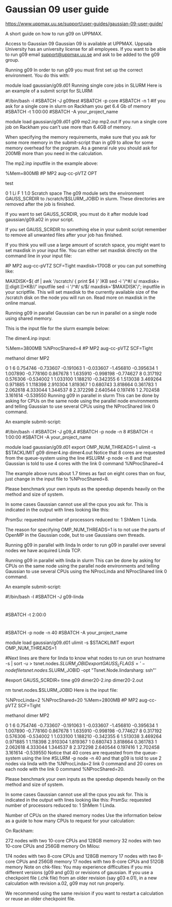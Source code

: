 # Gaussian 09 user guide


https://www.uppmax.uu.se/support/user-guides/gaussian-09-user-guide/

A short guide on how to run g09 on UPPMAX.

Access to Gaussian 09
Gaussian 09 is available at UPPMAX. Uppsala University has an university license for all employees. If you want to be able to run g09 email support@uppmax.uu.se and ask to be added to the g09 group.

Running g09
In order to run g09 you must first set up the correct environment. You do this with:

module load gaussian/g09.d01
Running single core jobs in SLURM
Here is an example of a submit script for SLURM:

#!/bin/bash -l
#SBATCH -J g09test
#SBATCH -p core
#SBATCH -n 1
#If you ask for a single core in slurm on Rackham you get 6.4 Gb of memory
#SBATCH -t 1:00:00
#SBATCH -A your_project_name
 
module load gaussian/g09.d01
g09 mp2.inp mp2.out
If you run a single core job on Rackham you can't use more than 6.4GB of memory.

When specifying the memory requirements, make sure that you ask for some more memory in the submit-script than in g09 to allow for some memory overhead for the program. As a general rule you should ask for 200MB more than you need in the calculation.

The mp2.inp inputfile in the example above:

%Mem=800MB
#P MP2 aug-cc-pVTZ OPT
 
test
 
0 1
Li 
F 1 1.0
Scratch space
The g09 module sets the environment GAUSS_SCRDIR to /scratch/$SLURM_JOBID in slurm. These directories are removed after the job is finished.

If you want to set GAUSS_SCRDIR, you must do it after module load gaussian/g09.a02 in your script.

If you set GAUSS_SCRDIR to something else in your submit script remember to remove all unwanted files after your job has finished.

If you think you will use a large amount of scratch space, you might want to set maxdisk in your input file. You can either set maxdisk directly on the command line in your input file:

#P MP2 aug-cc-pVTZ SCF=Tight maxdisk=170GB
or you can put something like:

MAXDISK=$( df | awk '/scratch/ { print $4 }' )KB
sed -i '/^#/ s/ maxdisk=[[:digit:]]*KB//' inputfile
sed -i '/^#/ s/$/ maxdisk='$MAXDISK'/'; inputfile
in your scriptfile. This will set maxdisk to the currently available size of the /scratch disk on the node you will run on. Read more on maxdisk in the online manual.

Running g09 in parallel
Gaussian can be run in parallel on a single node using shared memory.

This is the input file for the slurm example below:

The dimer4.inp input:

%Mem=3800MB
%NProcShared=4
#P MP2 aug-cc-pVTZ SCF=Tight
 
methanol dimer MP2
 
0 1
6 0.754746 -0.733607 -0.191063
1 -0.033607 -1.456810 -0.395634
1 1.007890 -0.778160 0.867678
1 1.635910 -0.998198 -0.774627
8 0.317192 0.576306 -0.534002
1 1.033100 1.188210 -0.342355
6 1.513038 3.469264 0.971885
1 1.118398 2.910304 1.819367
1 0.680743 3.818664 0.361783
1 2.062618 4.333044 1.344537
8 2.372298 2.640544 0.197416
1 2.702458 3.161614 -0.539550
Running g09 in parallel in slurm
This can be done by asking for CPUs on the same node using the parallel node environments and telling Gaussian to use several CPUs using the NProcShared link 0 command.

An example submit-script:

#!/bin/bash -l
#SBATCH -J g09_4
#SBATCH -p node -n 8
#SBATCH -t 1:00:00
#SBATCH -A your_project_name
 
module load gaussian/g09.d01
export OMP_NUM_THREADS=1
ulimit -s $STACKLIMIT
g09 dimer4.inp dimer4.out
Notice that 8 cores are requested from the queue-system using the line #SLURM -p node -n 8 and that Gaussian is told to use 4 cores with the link 0 command %NProcShared=4

The example above runs about 1.7 times as fast on eight cores than on four, just change in the input file to %NProcShared=8.

Please benchmark your own inputs as the speedup depends heavily on the method and size of system.

In some cases Gaussian cannot use all the cpus you ask for. This is indicated in the output with lines looking like this:

PrsmSu: requested number of processors reduced to: 1 ShMem 1 Linda.

The reason for specifying OMP_NUM_THREADS=1 is to not use the parts of OpenMP in the Gaussian code, but to use Gaussians own threads.

Running g09 in parallel with linda
In order to run g09 in parallel over several nodes we have acquired Linda TCP.

Running g09 in parallel with linda in slurm
This can be done by asking for CPUs on the same node using the parallel node environments and telling Gaussian to use several CPUs using the NProcLinda and NProcShared link 0 command.

An example submit-script:

#!/bin/bash -l
#SBATCH -J g09-linda
#
#SBATCH -t 2:00:0 
#
#SBATCH -p node -n 40
#SBATCH -A your_project_name
 
module load gaussian/g09.d01
ulimit -s $STACKLIMIT
export OMP_NUM_THREADS=1
 
#Next lines are there for linda to know what nodes to run on
srun hostname -s | sort -u > tsnet.nodes.$SLURM_JOBID
export GAUSS_LFLAGS='-nodefile tsnet.nodes.$SLURM_JOBID -opt "Tsnet.Node.lindarsharg: ssh"'
 
#export GAUSS_SCRDIR=
time g09 dimer20-2.inp dimer20-2.out
 
rm tsnet.nodes.$SLURM_JOBID
Here is the input file:

%NProcLinda=2
%NProcShared=20
%Mem=2800MB
#P MP2 aug-cc-pVTZ SCF=Tight
 
methanol dimer MP2
 
0 1
6 0.754746 -0.733607 -0.191063
1 -0.033607 -1.456810 -0.395634
1 1.007890 -0.778160 0.867678
1 1.635910 -0.998198 -0.774627
8 0.317192 0.576306 -0.534002
1 1.033100 1.188210 -0.342355
6 1.513038 3.469264 0.971885
1 1.118398 2.910304 1.819367
1 0.680743 3.818664 0.361783
1 2.062618 4.333044 1.344537
8 2.372298 2.640544 0.197416
1 2.702458 3.161614 -0.539550
Notice that 40 cores are requested from the queue-system using the line #SLURM -p node -n 40 and that g09 is told to use 2 nodes via linda with the %NProcLinda=2 link 0 command and 20 cores on each node with the link 0 command %NProcShared=20.

Please benchmark your own inputs as the speedup depends heavily on the method and size of system.

In some cases Gaussian cannot use all the cpus you ask for. This is indicated in the output with lines looking like this:
PrsmSu: requested number of processors reduced to: 1 ShMem 1 Linda.

Number of CPUs on the shared memory nodes
Use the information below as a guide to how many CPUs to request for your calculation:

On Rackham:

272 nodes with two 10-core CPUs and 128GB memory
32 nodes with two 10-core CPUs and 256GB memory 
On Milou:

174 nodes with two 8-core CPUs and 128GB memory
17 nodes with two 8-core CPUs and 256GB memory
17 nodes with two 8-core CPUs and 512GB memory
Note on chk-files:
You may experience difficulties if you mix different versions (g09 and g03) or revisions of gaussian. If you use a checkpoint file (.chk file) from an older revision (say g03 e.01), in a new calculation with revision a.02, g09 may not run properly.

We recommend using the same revision if you want to restart a calculation or reuse an older checkpoint file.
